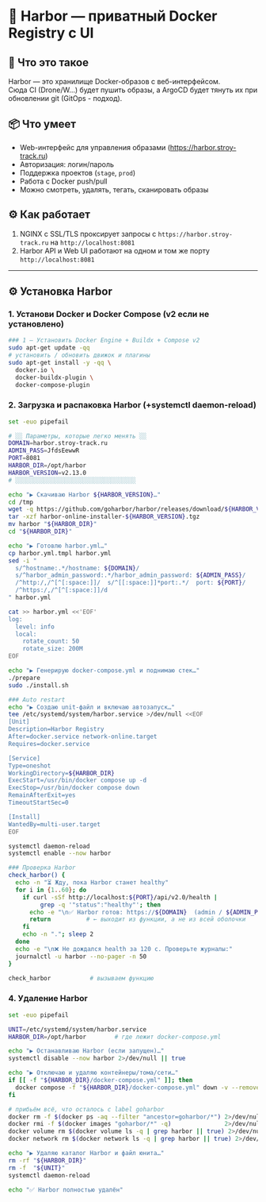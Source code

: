 # 🐳 Harbor — приватный Docker Registry с UI

## 📌 Что это такое

Harbor — это хранилище Docker-образов с веб-интерфейсом.  
Сюда CI (Drone/W...) будет пушить образы, а ArgoCD будет тянуть их при обновлении git (GitOps - подход).

## 📦 Что умеет
- Web-интерфейс для управления образами (https://harbor.stroy-track.ru)
- Авторизация: логин/пароль
- Поддержка проектов (`stage`, `prod`)
- Работа с Docker push/pull
- Можно смотреть, удалять, тегать, сканировать образы

## ⚙️ Как работает
1. NGINX с SSL/TLS проксирует запросы с `https://harbor.stroy-track.ru` на `http://localhost:8081`
2. Harbor API и Web UI работают на одном и том же порту `http://localhost:8081`

---

## ⚙️ Установка Harbor

### 1. Установи Docker и Docker Compose (v2 если не установлено)
```bash
### 1 — Установить Docker Engine + Buildx + Compose v2
sudo apt-get update -qq
# установить / обновить движок и плагины
sudo apt-get install -y -qq \
  docker.io \
  docker-buildx-plugin \
  docker-compose-plugin
```

### 2. Загрузка и распаковка Harbor (+systemctl daemon-reload)
```bash
set -euo pipefail

# ░░ Параметры, которые легко менять ░░
DOMAIN=harbor.stroy-track.ru
ADMIN_PASS=JfdsEewwR
PORT=8081
HARBOR_DIR=/opt/harbor
HARBOR_VERSION=v2.13.0
# ░░░░░░░░░░░░░░░░░░░░░░░░░░░░░░░░░░

echo "▶ Скачиваю Harbor ${HARBOR_VERSION}…"
cd /tmp
wget -q https://github.com/goharbor/harbor/releases/download/${HARBOR_VERSION}/harbor-online-installer-${HARBOR_VERSION}.tgz
tar -xzf harbor-online-installer-${HARBOR_VERSION}.tgz
mv harbor "${HARBOR_DIR}"
cd "${HARBOR_DIR}"

echo "▶ Готовлю harbor.yml…"
cp harbor.yml.tmpl harbor.yml
sed -i "                              
  s/^hostname:.*/hostname: ${DOMAIN}/
  s/^harbor_admin_password:.*/harbor_admin_password: ${ADMIN_PASS}/
  /^http:/,/^[^[:space:]]/  s/^[[:space:]]*port:.*/  port: ${PORT}/
  /^https:/,/^[^[:space:]]/d
" harbor.yml

cat >> harbor.yml <<'EOF'
log:
  level: info
  local:
    rotate_count: 50
    rotate_size: 200M
EOF

echo "▶ Генерирую docker‑compose.yml и поднимаю стек…"
./prepare
sudo ./install.sh

### Auto restart
echo "▶ Создаю unit‑файл и включаю автозапуск…"
tee /etc/systemd/system/harbor.service >/dev/null <<EOF
[Unit]
Description=Harbor Registry
After=docker.service network-online.target
Requires=docker.service

[Service]
Type=oneshot
WorkingDirectory=${HARBOR_DIR}
ExecStart=/usr/bin/docker compose up -d
ExecStop=/usr/bin/docker compose down
RemainAfterExit=yes
TimeoutStartSec=0

[Install]
WantedBy=multi-user.target
EOF

systemctl daemon-reload
systemctl enable --now harbor

### Проверка Harbor
check_harbor() {
  echo -n "⏳ Жду, пока Harbor станет healthy"
  for i in {1..60}; do
    if curl -sSf http://localhost:${PORT}/api/v2.0/health |
         grep -q '"status":"healthy"'; then
      echo -e "\n✅ Harbor готов: https://${DOMAIN}  (admin / ${ADMIN_PASS})"
      return          # ← выходит из функции, а не из всей оболочки
    fi
    echo -n "."; sleep 2
  done
  echo -e "\n❌ Не дождался health за 120 с. Проверьте журналы:"
  journalctl -u harbor --no-pager -n 50
}

check_harbor           # вызываем функцию
```

### 4. Удаление Harbor
```bash
set -euo pipefail

UNIT=/etc/systemd/system/harbor.service
HARBOR_DIR=/opt/harbor        # где лежит docker-compose.yml

echo "▶ Останавливаю Harbor (если запущен)…"
systemctl disable --now harbor 2>/dev/null || true

echo "▶ Отключаю и удаляю контейнеры/тома/сети…"
if [[ -f "${HARBOR_DIR}/docker-compose.yml" ]]; then
  docker compose -f "${HARBOR_DIR}/docker-compose.yml" down -v --remove-orphans
fi

# прибьём всё, что осталось с label goharbor
docker rm -f $(docker ps -aq --filter "ancestor=goharbor/*") 2>/dev/null || true
docker rmi -f $(docker images "goharbor/*" -q)               2>/dev/null || true
docker volume rm $(docker volume ls -q | grep harbor || true) 2>/dev/null || true
docker network rm $(docker network ls -q | grep harbor || true) 2>/dev/null || true

echo "▶ Удаляю каталог Harbor и файл юнита…"
rm -rf "${HARBOR_DIR}"
rm -f  "${UNIT}"
systemctl daemon-reload

echo "✅ Harbor полностью удалён"
```
